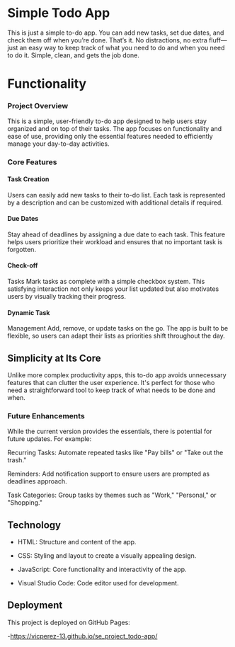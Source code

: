 # Simple Todo App

This is just a simple to-do app. You can add new tasks, set due dates, and check them off when you’re done. That’s it. No distractions, no extra fluff—just an easy way to keep track of what you need to do and when you need to do it. Simple, clean, and gets the job done.

# Functionality

### Project Overview

This is a simple, user-friendly to-do app designed to help users stay organized and on top of their tasks. The app focuses on functionality and ease of use, providing only the essential features needed to efficiently manage your day-to-day activities.

### Core Features

#### Task Creation

Users can easily add new tasks to their to-do list. Each task is represented by a description and can be customized with additional details if required.

#### Due Dates

Stay ahead of deadlines by assigning a due date to each task. This feature helps users prioritize their workload and ensures that no important task is forgotten.

#### Check-off

Tasks Mark tasks as complete with a simple checkbox system. This satisfying interaction not only keeps your list updated but also motivates users by visually tracking their progress.

#### Dynamic Task

Management Add, remove, or update tasks on the go. The app is built to be flexible, so users can adapt their lists as priorities shift throughout the day.

## Simplicity at Its Core

Unlike more complex productivity apps, this to-do app avoids unnecessary features that can clutter the user experience. It's perfect for those who need a straightforward tool to keep track of what needs to be done and when.

### Future Enhancements

While the current version provides the essentials, there is potential for future updates. For example:

Recurring Tasks: Automate repeated tasks like "Pay bills" or "Take out the trash."

Reminders: Add notification support to ensure users are prompted as deadlines approach.

Task Categories: Group tasks by themes such as "Work," "Personal," or "Shopping."

## Technology

- HTML: Structure and content of the app.

- CSS: Styling and layout to create a visually appealing design.

- JavaScript: Core functionality and interactivity of the app.

- Visual Studio Code: Code editor used for development.

## Deployment

This project is deployed on GitHub Pages:

-https://vicperez-13.github.io/se_project_todo-app/
